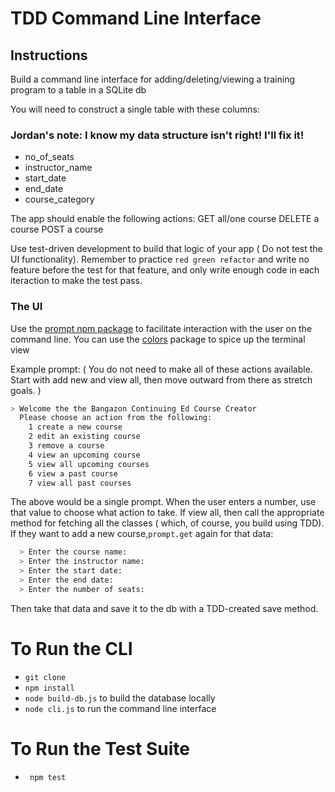 # TDD Command Line Interface

## Instructions
Build a command line interface for adding/deleting/viewing a training program to a table in a SQLite db

You will need to construct a single table with these columns:

### Jordan's note: I know my data structure isn't right! I'll fix it!

+ no_of_seats
+ instructor_name
+ start_date
+ end_date
+ course_category

The app should enable the following actions:
GET all/one course
DELETE a course
POST a course

Use test-driven development to build that logic of your app ( Do not test the UI functionality). Remember to practice `red green refactor` and write no feature before the test for that feature, and only write enough code in each iteraction to make the test pass.

### The UI
Use the [prompt npm package](https://www.npmjs.com/package/prompt)
to facilitate interaction with the user on the command line. You can use the [colors](https://www.npmjs.com/package/colors) package to spice up the terminal view

Example prompt: ( You do not need to make all of these actions available. Start with add new and view all, then move outward from there as stretch goals. )

```bash
> Welcome the the Bangazon Continuing Ed Course Creator
  Please choose an action from the following:
    1 create a new course
    2 edit an existing course
    3 remove a course
    4 view an upcoming course
    5 view all upcoming courses
    6 view a past course
    7 view all past courses
```

The above would be a single prompt. When the user enters a number, use that value to choose what action to take. If view all, then call the appropriate method for fetching all the classes ( which, of course, you build using TDD). If they want to add a new course,`prompt.get` again for that data:

```bash
  > Enter the course name:
  > Enter the instructor name:
  > Enter the start date:
  > Enter the end date:
  > Enter the number of seats:
```

Then take that data and save it to the db with a TDD-created save method.

# To Run the CLI
- `` git clone ``
- `` npm install ``
- ``node build-db.js`` to build the database locally
- ``node cli.js`` to run the command line interface

# To Run the Test Suite
- `` npm test``
